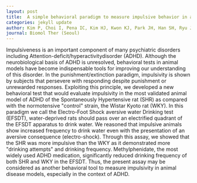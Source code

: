 ```yaml
---
layout: post
title:  A simple behavioral paradigm to measure impulsive behavior in an animal model of attention deficit hyperactivity disorder (ADHD) of the spontaneously hypertensive rats
categories: jekyll update
author: Kim P, Choi I, Pena IC, Kim HJ, Kwon KJ, Park JH, Han SH, Ryu JH, Cheong JH, Shin CY
journal: Biomol Ther (Seoul)
---
```


Impulsiveness is an important component of many psychiatric disorders including Attention-deficit/hyperactivitydisorder (ADHD). Although the neurobiological basis of ADHD is unresolved, behavioral tests in animal models have become indispensable tools for improving our understanding of this disorder. In the punishment/extinction paradigm, impulsivity is shown by subjects that persevere with responding despite punishment or unrewarded responses. Exploiting this principle, we developed a new behavioral test that would evaluate impulsivity in the most validated animal model of ADHD of the Spontaneously Hypertensive rat (SHR) as compared with the normotensive "control" strain, the Wistar Kyoto rat (WKY). In this paradigm we call the Electro-Foot Shock aversive water Drinking test (EFSDT), water-deprived rats should pass over an electrified quadrant of the EFSDT apparatus to drink water. We reasoned that impulsive animals show increased frequency to drink water even with the presentation of an aversive consequence (electro-shock). Through this assay, we showed that the SHR was more impulsive than the WKY as it demonstrated more "drinking attempts" and drinking frequency. Methylphenidate, the most widely used ADHD medication, significantly reduced drinking frequency of both SHR and WKY in the EFSDT. Thus, the present assay may be considered as another behavioral tool to measure impulsivity in animal disease models, especially in the context of ADHD.
